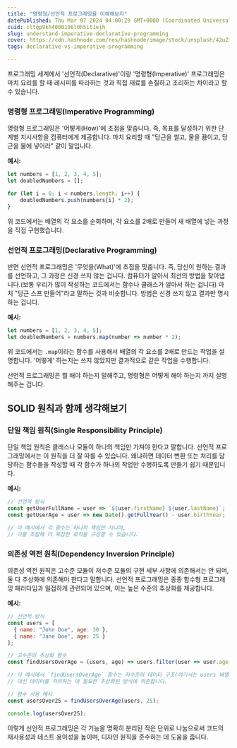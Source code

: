 ```yaml
---
title: "명령형/선언적 프로그래밍을 이해해보자"
datePublished: Thu Mar 07 2024 04:00:29 GMT+0000 (Coordinated Universal Time)
cuid: cltgp9kh4000108l0h5it1ejh
slug: understand-imperative-declarative-programming
cover: https://cdn.hashnode.com/res/hashnode/image/stock/unsplash/42uZfLm9uUQ/upload/3d91256cb3188eeff85ea8d1feb25290.jpeg
tags: declarative-vs-imperative-programming

---
```


프로그래밍 세계에서 '선언적(Declarative)'이랑 '명령형(Imperative)' 프로그래밍은 마치 요리를 할 때 레시피를 따라하는 것과 직접 재료를 손질하고 조리하는 차이라고 할 수 있습니다.

### 명령형 프로그래밍(Imperative Programming)

명령형 프로그래밍은 '어떻게(How)'에 초점을 맞춥니다. 즉, 목표를 달성하기 위한 단계별 지시사항을 컴퓨터에게 제공합니다. 마치 요리할 때 "당근을 썰고, 물을 끓이고, 당근을 물에 넣어라" 같이 말입니다.

**예시:**

```javascript
let numbers = [1, 2, 3, 4, 5];
let doubledNumbers = [];

for (let i = 0; i < numbers.length; i++) {
    doubledNumbers.push(numbers[i] * 2);
}
```

위 코드에서는 배열의 각 요소를 순회하며, 각 요소를 2배로 만들어 새 배열에 넣는 과정을 직접 구현했습니다.

### 선언적 프로그래밍(Declarative Programming)

반면 선언적 프로그래밍은 '무엇을(What)'에 초점을 맞춥니다. 즉, 당신이 원하는 결과를 선언하고, 그 과정은 신경 쓰지 않는 겁니다. 컴퓨터가 알아서 최선의 방법을 찾아냅니다.(보통 우리가 많이 작성하는 코드에서는 함수나 클래스가 알아서 하는 겁니다) 마치 "당근 스프 만들어"라고 말하는 것과 비슷합니다. 방법은 신경 쓰지 않고 결과만 명시하는 겁니다.

**예시:**

```javascript
let numbers = [1, 2, 3, 4, 5];
let doubledNumbers = numbers.map(number => number * 2);
```

위 코드에서는 `.map`이라는 함수를 사용해서 배열의 각 요소를 2배로 만드는 작업을 설명합니다. '어떻게' 하는지는 쓰지 않았지만 결과적으로 같은 작업을 수행합니다.

선언적 프로그래밍은 뭘 해야 하는지 말해주고, 명령형은 어떻게 해야 하는지 까지 설명해주는 겁니다.

## SOLID 원칙과 함께 생각해보기

### 단일 책임 원칙(Single Responsibility Principle)

단일 책임 원칙은 클래스나 모듈이 하나의 책임만 가져야 한다고 말합니다. 선언적 프로그래밍에서는 이 원칙을 더 잘 따를 수 있습니다. 왜냐하면 데이터 변환 또는 처리를 담당하는 함수들을 작성할 때 각 함수가 하나의 작업만 수행하도록 만들기 쉽기 때문입니다.

**예시:**

```javascript
// 선언적 방식
const getUserFullName = user => `${user.firstName} ${user.lastName}`;
const getUserAge = user => new Date().getFullYear() - user.birthYear;

// 이 예시에서 각 함수는 하나의 책임만 지니며, 
// 이를 조합해 더 복잡한 로직을 구성할 수 있습니다.
```

### 의존성 역전 원칙(Dependency Inversion Principle)

의존성 역전 원칙은 고수준 모듈이 저수준 모듈의 구현 세부 사항에 의존해서는 안 되며, 둘 다 추상화에 의존해야 한다고 말합니다. 선언적 프로그래밍은 종종 함수형 프로그래밍 패러다임과 밀접하게 관련되어 있으며, 이는 높은 수준의 추상화를 제공합니다.

**예시:**

```javascript
// 선언적 방식
const users = [
  { name: "John Doe", age: 30 },
  { name: "Jane Doe", age: 25 }
];

// 고수준의 추상화 함수
const findUsersOverAge = (users, age) => users.filter(user => user.age > age);

// 이 예시에서 `findUsersOverAge` 함수는 저수준의 데이터 구조(여기서는 users 배열)에 의존하지 않으며, 
// 대신 데이터를 처리하는 데 필요한 추상화된 방식에 의존합니다.

// 함수 사용 예시
const usersOver25 = findUsersOverAge(users, 25);

console.log(usersOver25);
```

이렇게 선언적 프로그래밍은 각 기능을 명확히 분리된 작은 단위로 나눔으로써 코드의 재사용성과 테스트 용이성을 높이며, 디자인 원칙을 준수하는 데 도움을 줍니다.